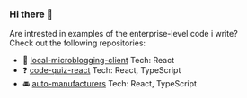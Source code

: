 ### Hi there 👋
Are intrested in examples of the enterprise-level code i write?  
Сheck out the following repositories:
- :pencil: [local-microblogging-client](https://github.com/pure-js/local-microblogging-client) Tech: React
- :question: [code-quiz-react](https://github.com/pure-js/code-quiz-react) Tech: React, TypeScript
- :oncoming_automobile: [auto-manufacturers](https://github.com/pure-js/auto-manufacturers) Tech: React, TypeScript

<!--
**pure-js/pure-js** is a ✨ _special_ ✨ repository because its `README.md` (this file) appears on your GitHub profile.

Here are some ideas to get you started:

- 🔭 I’m currently working on ...
- 🌱 I’m currently learning ...
- 👯 I’m looking to collaborate on ...
- 🤔 I’m looking for help with ...
- 💬 Ask me about ...
- 📫 How to reach me: ...
- 😄 Pronouns: ...
- ⚡ Fun fact: ...
-->
